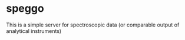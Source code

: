# speggo

This is a simple server for spectroscopic data (or comparable output of analytical instruments)